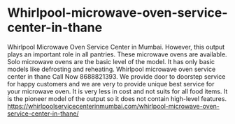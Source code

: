 # Whirlpool-microwave-oven-service-center-in-thane
Whirlpool Microwave Oven Service Center in Mumbai. However, this output plays an important role in all pantries. These microwave ovens are available. Solo microwave ovens are the basic level of the model. It has only basic models like defrosting and reheating. Whirlpool microwave oven service center in thane Call Now 8688821393. We provide door to doorstep service for happy customers and we are very to provide unique best service for your microwave oven. It is very less in cost and not suits for all food items. It is the pioneer model of the output so it does not contain high-level features. https://whirlpoolservicecenterinmumbai.com/whirlpool-microwave-oven-service-center-in-thane/
